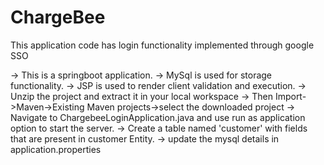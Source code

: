 # ChargeBee
This application code has login functionality implemented through google SSO

-> This is a springboot application.
-> MySql is used for storage functionality. 
-> JSP is used to render client validation and execution.
-> Unzip the project and extract it in your local workspace
-> Then Import->Maven->Existing Maven projects->select the downloaded project
-> Navigate to ChargebeeLoginApplication.java and use run as application option to start the server.
-> Create a table named 'customer' with fields that are present in customer Entity.
-> update the mysql details in application.properties
